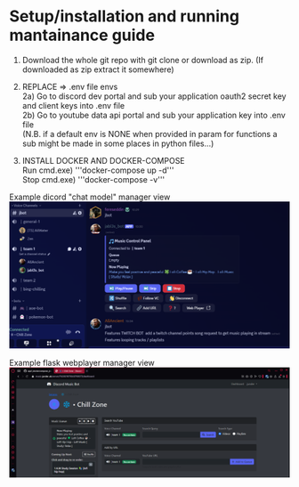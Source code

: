 # Setup/installation and running mantainance guide  
  
1) Download the whole git repo with git clone or download as zip. (If downloaded as zip extract it somewhere)  
  
2) REPLACE => .env file envs  
  2a) Go to discord dev portal and sub your application oauth2 secret key and client keys into .env file  
  2b) Go to youtube data api portal and sub your application key into .env file  
(N.B. if a default env is NONE when provided in param for functions a sub might be made in some places in python files...)    
  
4) INSTALL DOCKER AND DOCKER-COMPOSE  
   Run cmd.exe) '''docker-compose up -d'''  
   Stop cmd.exe) '''docker-compose -v'''  
  
Example dicord "chat model" manager view  
![Model Image 1](READMEresources/discord_chat_model_example.png)  
  
Example flask webplayer manager view  
![Webplayer Image 1](READMEresources/flask_webapp_example.png)    
